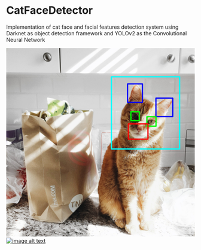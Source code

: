 # CatFaceDetector
Implementation of cat face and facial features detection system using Darknet as object detection framework and YOLOv2 as the Convolutional Neural Network

![alt text](preview/nemo.jpg?raw=true "Sample detection")
[![image alt text](https://img.youtube.com/vi/pF9N7I6yCwE/0.jpg)](https://www.youtube.com/watch?v=pF9N7I6yCwE)
